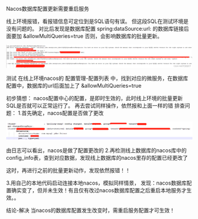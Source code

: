 Nacos数据库配置更新需要重启服务

线上环境报错，看报错信息可定位到是SQL语句有误。
但这段SQL在测试环境是没有问题的。
对比后发现是数据库配置 spring:dataSource:url: 的数据库链接后面要加 &allowMultiQueries=true
否则，会影响数据库的批量更新。

![image-20230202103813816](../Image/image-20230202103813816.png)

测试
在线上环境nacos的 配置管理-配置列表 中，找到对应的微服务，在数据库配置中，数据库的url后面加上了 &allowMultiQueries=true

初步猜想：
nacos配置中心的配置，是即时生效的，此时线上环境的批量更新SQL是否就可以正常运行了。
再去尝试同样操作，依然报和上面一样的错
排查问题：
1.首先确定，nacos配置是否做了更改

![image-20230202103829874](../Image/image-20230202103829874.png)

由日志可以看出，nacos是做了配置更改的
2.再检测线上数据库的nacos库中的 config_info表，查到对应数据，发现线上数据库的nacos里存的配置已经更改了

这时，再进行之前的批量更新动作，发现依然报错！！

3.用自己的本地代码启动连接本地nacos，模拟同样情景，
发现：nacos数据库配置确实变了，但并未生效！有且仅有改过nacos数据库配置之后重启本地服务才生效。。

结论-解决
当nacos的数据库配置发生改变时，需重启服务配置才可生效！